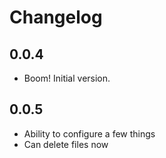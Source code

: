 # Changelog

## 0.0.4

* Boom! Initial version.

## 0.0.5

* Ability to configure a few things
* Can delete files now